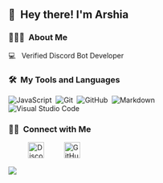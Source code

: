 <h2>👋 &nbsp;Hey there! I'm Arshia</h2>
<h3>👨🏻‍💻 &nbsp;About Me </h3>

💻 &nbsp; Verified Discord Bot Developer



<h3>🛠️ &nbsp;My Tools and Languages </h3>

![JavaScript](https://img.shields.io/badge/-JavaScript-05122A?style=flat&logo=javascript)&nbsp;
![Git](https://img.shields.io/badge/-Git-05122A?style=flat&logo=git)&nbsp;
![GitHub](https://img.shields.io/badge/-GitHub-05122A?style=flat&logo=github)&nbsp;
![Markdown](https://img.shields.io/badge/-Markdown-05122A?style=flat&logo=markdown)\
![Visual Studio Code](https://img.shields.io/badge/-Visual%20Studio%20Code-05122A?style=flat&logo=visual-studio-code&logoColor=007ACC)&nbsp;

<h3> 🤝🏻 &nbsp;Connect with Me </h3>

</a>&nbsp;&nbsp;&nbsp;&nbsp;&nbsp;&nbsp;&nbsp;&nbsp;&nbsp;
<a href="https://discord.gg/esdzUXWugu" target="_blank"><img alt="Discord" title="Discord" height="32" width="32" src="https://raw.githubusercontent.com/peterthehan/peterthehan/master/assets/discord.svg"></a>&nbsp;&nbsp;&nbsp;&nbsp;&nbsp;&nbsp;&nbsp;&nbsp;&nbsp;
<a href="https://github.com/arshia-mp"><img alt="GitHub" title="GitHub" height="32" width="32" src="https://raw.githubusercontent.com/peterthehan/peterthehan/master/assets/github.svg"></a>
</p>

<img src="https://discord.c99.nl/widget/theme-1/696605232372908032.png" >

